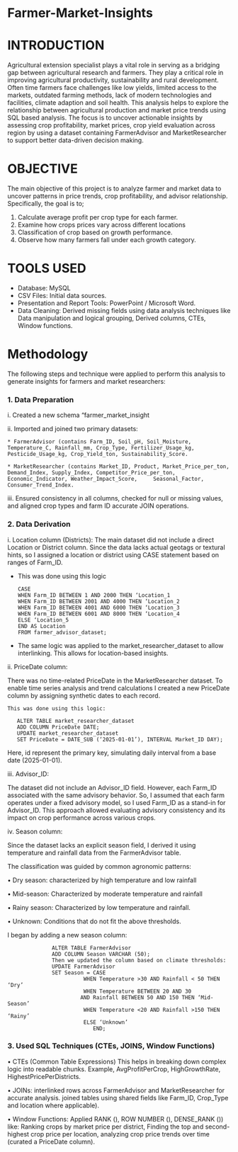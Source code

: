 # Farmer-Market-Insights

# INTRODUCTION

   Agricultural extension specialist plays a vital role in serving as a bridging gap between agricultural research and farmers. They play a critical role in improving agricultural productivity, sustainability and rural development. Often time farmers face challenges like low yields, limited access to the markets, outdated farming methods, lack of modern technologies and facilities, climate adaption and soil health. This analysis helps to explore the relationship between agricultural production and market price trends using SQL based analysis. The focus is to uncover actionable insights by assessing crop profitability, market prices, crop yield evaluation across region by using a dataset containing FarmerAdvisor and MarketResearcher to support better data-driven decision making.
   
# OBJECTIVE

  The main objective of this project is to analyze farmer and market data to uncover patterns in price trends, crop profitability, and advisor relationship. 
  Specifically, the goal is to;
1. Calculate average profit per crop type for each farmer.
2. Examine how crops prices vary across different locations
3. Classification of crop based on growth performance.
4. Observe how many farmers fall under each growth category.

# TOOLS USED

* Database: MySQL
* CSV Files: Initial data sources.
* Presentation and Report Tools: PowerPoint / Microsoft Word.
* Data Cleaning: Derived missing fields using data analysis techniques like Data manipulation and logical grouping, Derived columns, CTEs, Window functions.

# Methodology
  The following steps and technique were applied to perform this analysis to generate insights for farmers and market researchers:
  
### 1. Data Preparation

i. Created a new schema “farmer_market_insight

ii. Imported and joined two primary datasets:

    * FarmerAdvisor (contains Farm_ID, Soil_pH, Soil_Moisture, Temperature_C, Rainfall_mm, Crop_Type, Fertilizer_Usage_kg, Pesticide_Usage_kg, Crop_Yield_ton, Sustainability_Score.
    
    * MarketResearcher (contains Market_ID, Product, Market_Price_per_ton, Demand_Index, Supply_Index, Competitor_Price_per_ton, Economic_Indicator, Weather_Impact_Score,     Seasonal_Factor, Consumer_Trend_Index.
    
iii. Ensured consistency in all columns, checked for null or missing values, and aligned crop types and farm ID accurate JOIN operations.    

### 2. Data Derivation

i. Location column (Districts):
The main dataset did not include a direct Location or District column. Since the data lacks actual geotags or textural hints, so I assigned a location or district using CASE statement based on ranges of Farm_ID.

* This was done using this logic
  
      CASE
      WHEN Farm_ID BETWEEN 1 AND 2000 THEN ‘Location_1
      WHEN Farm_ID BETWEEN 2001 AND 4000 THEN ‘Location_2
      WHEN Farm_ID BETWEEN 4001 AND 6000 THEN ‘Location_3
      WHEN Farm_ID BETWEEN 6001 AND 8000 THEN ‘Location_4
      ELSE ‘Location_5
      END AS Location
      FROM farmer_advisor_dataset;
  
* The same logic was applied to the market_researcher_dataset to allow interlinking. This allows for location-based insights.

 ii. PriceDate column:
  
  There was no time-related PriceDate in the MarketResearcher dataset. To enable time series analysis and trend calculations I created a new PriceDate column by assigning synthetic         dates to each record.
  
    This was done using this logic:
  
       ALTER TABLE market_researcher_dataset
       ADD COLUMN PriceDate DATE;
       UPDATE market_researcher_dataset
       SET PriceDate = DATE_SUB (‘2025-01-01’), INTERVAL Market_ID DAY);
  
   Here, id represent the primary key, simulating daily interval from a base date (2025-01-01).

iii. Advisor_ID:  

The dataset did not include an Advisor_ID field. However, each Farm_ID associated with the same advisory behavior. So, I assumed that each farm operates under a fixed advisory model, so I used Farm_ID as a stand-in for Advisor_ID.
This approach allowed evaluating advisory consistency and its impact on crop performance across various crops.

iv. Season column: 

Since the dataset lacks an explicit season field, I derived it using temperature and rainfall data from the FarmerAdvisor table.

The classification was guided by common agronomic patterns:

•	Dry season: characterized by high temperature and low rainfall

•	Mid-season: Characterized by moderate temperature and rainfall

•	Rainy season: Characterized by low temperature and rainfall.

•	Unknown: Conditions that do not fit the above thresholds.

I began by adding a new season column:

                  ALTER TABLE FarmerAdvisor
                  ADD COLUMN Season VARCHAR (50);
                  Then we updated the column based on climate thresholds:
                  UPDATE FarmerAdvisor
                  SET Season = CASE
                            WHEN Temperature >30 AND Rainfall < 50 THEN ‘Dry’
                            WHEN Temperature BETWEEN 20 AND 30 
                           AND Rainfall BETWEEN 50 AND 150 THEN ‘Mid-Season’                                                        
                            WHEN Temperature <20 AND Rainfall >150 THEN ‘Rainy’
                            ELSE ‘Unknown’
                               END;
                               
### 3. Used SQL Techniques (CTEs, JOINS, Window Functions)

•	CTEs (Common Table Expressions) This helps in breaking down complex logic into readable chunks. Example, AvgProfitPerCrop, HighGrowthRate, HighestPricePerDistricts.

•	JOINs: interlinked rows across FarmerAdvisor and MarketResearcher for accurate analysis. joined tables using shared fields like Farm_ID, Crop_Type and location where applicable).

•	Window Functions: Applied RANK (), ROW NUMBER (), DENSE_RANK ()) like: Ranking crops by market price per district, Finding the top and second-highest crop price per location, analyzing crop price trends over time (curated a PriceDate column).



   
